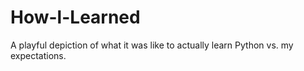 # How-l-Learned
A playful depiction of what it was like to actually learn Python vs. my expectations. 
